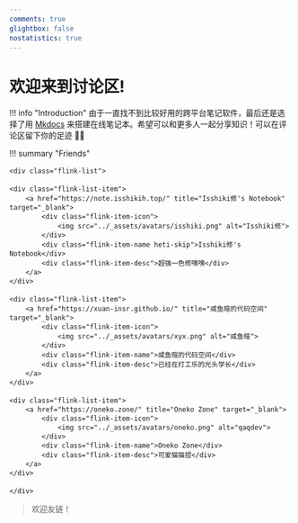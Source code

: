 ```yaml
---
comments: true
glightbox: false
nostatistics: true
---
```


# 欢迎来到讨论区!

!!! info "Introduction"
    由于一直找不到比较好用的跨平台笔记软件，最后还是选择了用 [Mkdocs](https://www.mkdocs.org/) 来搭建在线笔记本。希望可以和更多人一起分享知识！可以在评论区留下你的足迹 👣👣

!!! summary "Friends"

    <div class="flink-list">

    <div class="flink-list-item">
        <a href="https://note.isshikih.top/" title="Isshiki修's Notebook" target="_blank">
            <div class="flink-item-icon">
                <img src="../_assets/avatars/isshiki.png" alt="Isshiki修">
            </div>
            <div class="flink-item-name heti-skip">Isshiki修's Notebook</div>
            <div class="flink-item-desc">超强一色修嘿嘿</div>
        </a>
    </div>

    <div class="flink-list-item">
        <a href="https://xuan-insr.github.io/" title="咸鱼暄的代码空间" target="_blank">
            <div class="flink-item-icon">
                <img src="../_assets/avatars/xyx.png" alt="咸鱼暄">
            </div>
            <div class="flink-item-name">咸鱼暄的代码空间</div>
            <div class="flink-item-desc">已经在打工乐的光头学长</div>
        </a>
    </div>

    <div class="flink-list-item">
        <a href="https://oneko.zone/" title="Oneko Zone" target="_blank">
            <div class="flink-item-icon">
                <img src="../_assets/avatars/oneko.png" alt="qaqdev">
            </div>
            <div class="flink-item-name">Oneko Zone</div>
            <div class="flink-item-desc">可爱猫猫捏</div>
        </a>
    </div>

    </div>

> 欢迎友链！
